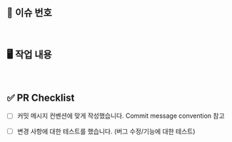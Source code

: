 ## 🔎 이슈 번호

<br/>

## 🖥 작업 내용
<!-- 구체적으로 작성해주세요 -->

<br/>

## ✅ PR Checklist

- [ ] 커밋 메시지 컨벤션에 맞게 작성했습니다. Commit message convention 참고
- [ ] 변경 사항에 대한 테스트를 했습니다. (버그 수정/기능에 대한 테스트)


